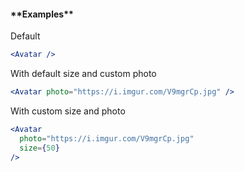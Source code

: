 <h4>**Examples**</h4>

Default
```jsx
<Avatar />
```

With default size and custom photo
```jsx
<Avatar photo="https://i.imgur.com/V9mgrCp.jpg" />
```

With custom size and photo
```jsx
<Avatar
  photo="https://i.imgur.com/V9mgrCp.jpg"
  size={50}
/>
```
